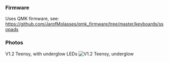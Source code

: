 ### Firmware
Uses QMK firmware, see: https://github.com/JarofMolasses/qmk_firmware/tree/master/keyboards/ssopads

### Photos
V1.2 Teensy, with underglow LEDs
![V1.2 Teensy, underglow](https://user-images.githubusercontent.com/33560291/85184022-05ea1000-b243-11ea-93e6-429593b7d0d9.jpg)

